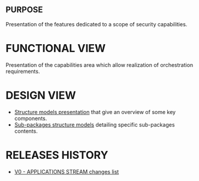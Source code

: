 ## PURPOSE
Presentation of the features dedicated to a scope of security capabilities.

# FUNCTIONAL VIEW
Presentation of the capabilities area which allow realization of orchestration requirements.

# DESIGN VIEW
- [Structure models presentation](designview-structure-models.md) that give an overview of some key components.
- [Sub-packages structure models](designview-packages.md) detailing specific sub-packages contents.

# RELEASES HISTORY
- [V0 - APPLICATIONS STREAM changes list](v0-changes.md)

